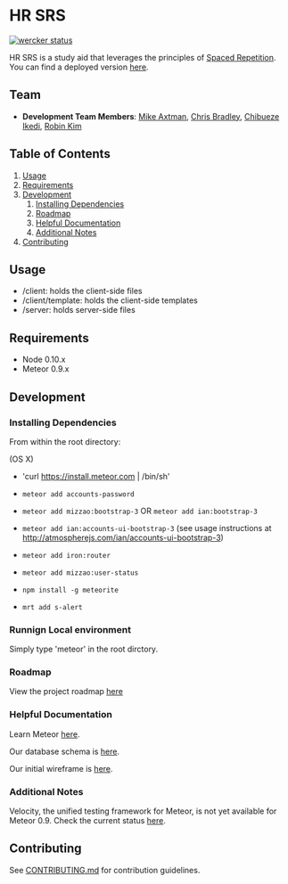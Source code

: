 # HR SRS

[![wercker status](https://app.wercker.com/status/75adf6272b2670a210a4c4df6d95f958/m "wercker status")](https://app.wercker.com/project/bykey/75adf6272b2670a210a4c4df6d95f958)


HR SRS is a study aid that leverages the principles of [Spaced Repetition](http://en.wikipedia.org/wiki/Spaced_repetition). You can find a deployed version [here](http://hr-srs.meteor.com/).

## Team

  - __Development Team Members__: [Mike Axtman](https://github.com/mdaxtman), [Chris Bradley](https://github.com/chrbradley), [Chibueze Ikedi](https://github.com/icukaegbu), [Robin Kim](https://github.com/therobinkim)

## Table of Contents

1. [Usage](#Usage)
1. [Requirements](#requirements)
1. [Development](#development)
    1. [Installing Dependencies](#installing-dependencies)
    1. [Roadmap](#roadmap)
    1. [Helpful Documentation](#helpful-documentation)
    1. [Additional Notes](#additional-notes)
1. [Contributing](#contributing)

## Usage

* /client: holds the client-side files
* /client/template: holds the client-side templates
* /server: holds server-side files


## Requirements
              
- Node 0.10.x
- Meteor 0.9.x


## Development

### Installing Dependencies

From within the root directory:

(OS X)

* 'curl https://install.meteor.com | /bin/sh'

* `meteor add accounts-password`
* `meteor add mizzao:bootstrap-3` OR `meteor add ian:bootstrap-3`
* `meteor add ian:accounts-ui-bootstrap-3` (see usage instructions at http://atmospherejs.com/ian/accounts-ui-bootstrap-3)
* `meteor add iron:router`
* `meteor add mizzao:user-status`
* `npm install -g meteorite`
* `mrt add s-alert`

### Runnign Local environment

Simply type 'meteor' in the root dirctory.


### Roadmap

View the project roadmap [here](https://waffle.io/HRR1SRS/SpacedRepetition)


### Helpful Documentation

Learn Meteor [here](http://meteortips.com/book/).

Our database schema is [here](https://docs.google.com/document/d/1vHZV4cjHDKYcCDlvV60Vaixfp0wMBEGiX1p39ItZrMs/edit).

Our initial wireframe is [here](https://docs.google.com/drawings/d/1P_6yg45gWw40iKUcyrIK9BeMFaR7vNnQJO0VORN8X1s/edit?usp=sharing).


### Additional Notes

Velocity, the unified testing framework for Meteor, is not yet available for Meteor 0.9. Check the current status [here](http://atmospherejs.com/xolvio/velocity).

## Contributing

See [CONTRIBUTING.md](CONTRIBUTING.md) for contribution guidelines.
